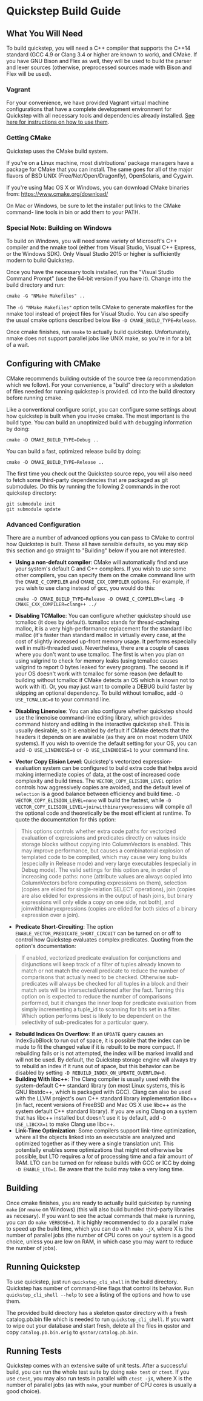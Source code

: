 Quickstep Build Guide
=====================


What You Will Need
------------------

To build quickstep, you will need a C++ compiler that supports the C++14
standard (GCC 4.9 or Clang 3.4 or higher are known to work), and CMake. If you
have GNU Bison and Flex as well, they will be used to build the parser and
lexer sources (otherwise, preprocessed sources made with Bison and Flex will be
used).

### Vagrant

For your convenience, we have provided Vagrant virtual machine configurations
that have a complete development environment for Quickstep with all necessary
tools and dependencies already installed. [See here for instructions on how to
use them](build/vagrant/README.md).

### Getting CMake

Quickstep uses the CMake build system.

If you're on a Linux machine, most distributions' package managers have a
package for CMake that you can install. The same goes for all of the major
flavors of BSD UNIX (Free/Net/Open/Dragonfly), OpenSolaris, and Cygwin.

If you're using Mac OS X or Windows, you can download CMake binaries from:
https://www.cmake.org/download/

On Mac or Windows, be sure to let the installer put links to the CMake command-
line tools in bin or add them to your PATH.

### Special Note: Building on Windows

To build on Windows, you will need some variety of Microsoft's C++ compiler and
the nmake tool (either from Visual Studio, Visual C++ Express, or the Windows
SDK). Only Visual Studio 2015 or higher is sufficiently modern to build
Quickstep.

Once you have the necessary tools installed, run the "Visual Studio Command
Prompt" (use the 64-bit version if you have it). Change into the build
directory and run:

    cmake -G "NMake Makefiles" ..

The `-G "NMake Makefiles"` option tells CMake to generate makefiles for the nmake
tool instead of project files for Visual Studio. You can also specify the usual
cmake options described below like `-D CMAKE_BUILD_TYPE=Release`.

Once cmake finishes, run `nmake` to actually build quickstep. Unfortunately,
nmake does not support parallel jobs like UNIX make, so you're in for a bit of
a wait.

Configuring with CMake
----------------------

CMake recommends building outside of the source tree (a recommendation which we
follow). For your convenience, a "build" directory with a skeleton of files
needed for running quickstep is provided. cd into the build directory before
running cmake.

Like a conventional configure script, you can configure some settings about how
quickstep is built when you invoke cmake. The most important is the build type.
You can build an unoptimized build with debugging information by doing:

    cmake -D CMAKE_BUILD_TYPE=Debug ..

You can build a fast, optimized release build by doing:

    cmake -D CMAKE_BUILD_TYPE=Release ..

The first time you check out the Quickstep source repo, you will also need to
fetch some third-party dependencies that are packaged as git submodules. Do
this by running the following 2 commands in the root quickstep directory:

    git submodule init
    git submodule update

### Advanced Configuration

There are a number of advanced options you can pass to CMake to control how
Quickstep is built. These all have sensible defaults, so you may skip this
section and go straight to "Building" below if you are not interested.

* **Using a non-default compiler**: CMake will automatically find and use your
  system's default C and C++ compilers. If you wish to use some other
  compilers, you can specify them on the cmake command line with the
  `CMAKE_C_COMPILER` and `CMAKE_CXX_COMPILER` options. For example, if you
  wish to use clang instead of gcc, you would do this:

      cmake -D CMAKE_BUILD_TYPE=Release -D CMAKE_C_COMPILER=clang -D CMAKE_CXX_COMPILER=clang++ ../

* **Disabling TCMalloc**: You can configure whether quickstep should use
  tcmalloc (it does by default). tcmalloc stands for thread-cacheing malloc, it
  is a very high-performance replacement for the standard libc malloc (it's
  faster than standard malloc in virtually every case, at the cost of slightly
  increased up-front memory usage. It performs especially well in
  multi-threaded use). Nevertheless, there are a couple of cases where you
  don't want to use tcmalloc. The first is when you plan on using valgrind to
  check for memory leaks (using tcmalloc causes valgrind to report 0 bytes
  leaked for every program). The second is if your OS doesn't work with
  tcmalloc for some reason (we default to building without tcmalloc if CMake
  detects an OS which is known not to work with it). Or, you may just want to
  compile a DEBUG build faster by skipping an optional dependency. To build
  without tcmalloc, add `-D USE_TCMALLOC=0` to your command line.
* **Disabling Linenoise**: You can also configure whether quickstep should use
  the linenoise command-line editing library, which provides command history
  and editing in the interactive quickstep shell. This is usually desirable, so
  it is enabled by default if CMake detects that the headers it depends on are
  available (as they are on most modern UNIX systems). If you wish to override
  the default setting for your OS, you can add `-D USE_LINENOISE=0` or
  `-D USE_LINENOISE=1` to your command line.
* **Vector Copy Elision Level**: Quickstep's vectorized expression-evaluation
  system can be configured to build extra code that helps avoid making
  intermediate copies of data, at the cost of increased code complexity and
  build times. The `VECTOR_COPY_ELISION_LEVEL` option controls how aggressively
  copies are avoided, and the default level of `selection` is a good balance
  between efficiency and build time. `-D VECTOR_COPY_ELISION_LEVEL=none` will
  build the fastest, while
  `-D VECTOR_COPY_ELISION_LEVEL=joinwithbinaryexpressions` will compile *all*
  the optional code and theoretically be the most efficient at runtime. To
  quote the documentation for this option:
> This options controls whether extra code paths for vectorized evaluation
> of expressions and predicates directly on values inside storage blocks
> without copying into ColumnVectors is enabled. This may improve
> performance, but causes a combinatorial explosion of templated code to
> be compiled, which may cause very long builds (especially in Release
> mode) and very large executables (especially in Debug mode). The
> valid settings for this option are, in order of increasing code paths:
> none (attribute values are always copied into ColumnVectors before
> computing expressions on them), selection (copies are elided for
> single-relation SELECT operations), join (copies are also elided for
> expressions in the output of hash joins, but binary expressions will
> only elide a copy on one side, not both), and joinwithbinaryexpressions
> (copies are elided for both sides of a binary expression over a join).

* **Predicate Short-Circuiting**: The option
  `ENABLE_VECTOR_PREDICATE_SHORT_CIRCUIT` can be turned on or off to control
  how Quickstep evaluates complex predicates. Quoting from the option's
  documentation:
> If enabled, vectorized predicate evaluation for conjunctions and
> disjunctions will keep track of a filter of tuples already known to
> match or not match the overall predicate to reduce the number of
> comparisons that actually need to be checked. Otherwise sub-predicates
> will always be checked for all tuples in a block and their match sets
> will be intersected/unioned after the fact. Turning this option on is
> expected to reduce the number of comparisons performed, but it changes
> the inner loop for predicate evaluation from simply incrementing a
> tuple_id to scanning for bits set in a filter. Which option performs
> best is likely to be dependent on the selectivity of sub-predicates for
> a particular query.

* **Rebuild Indices On Overflow**: If an `UPDATE` query causes an IndexSubBlock
  to run out of space, it is possible that the index can be made to fit the
  changed value if it is rebuilt to be more compact. If rebuilding fails or is
  not attempted, the index will be marked invalid and will not be used. By
  default, the Quickstep storage engine will always try to rebuild an index if
  it runs out of space, but this behavior can be disabled by setting
  `-D REBUILD_INDEX_ON_UPDATE_OVERFLOW=0`.
* **Building With libc++**: The Clang compiler is usually used with the
  system-default C++ standard library (on most Linux systems, this is GNU
  libstdc++, which is packaged with GCC). Clang can also be used with the LLVM
  project's own C++ standard library implementation libc++ (in fact, recent
  versions of FreeBSD and Mac OS X use libc++ as the system default C++
  standard library). If you are using Clang on a system that has libc++
  installed but doesn't use it by default, add `-D USE_LIBCXX=1` to make
  Clang use libc++.
* **Link-Time Optimization**: Some compilers support link-time optimization,
  where all the objects linked into an executable are analyzed and optimized
  together as if they were a single translation unit. This potentially enables
  some optimizations that might not otherwise be possible, but LTO requires a
  *lot* of processing time and a fair amount of RAM. LTO can be turned on for
  release builds with GCC or ICC by doing `-D ENABLE_LTO=1`. Be aware that the
  build may take a very long time.

Building
--------

Once cmake finishes, you are ready to actually build quickstep by running
`make` (or `nmake` on Windows) (this will also build bundled third-party
libraries as necesary). If you want to see the actual commands that make is
running, you can do `make VERBOSE=1`. It is highly recommended to do a parallel
make to speed up the build time, which you can do with `make -jX`, where X is
the number of parallel jobs (the number of CPU cores on your system is a good
choice, unless you are low on RAM, in which case you may want to reduce the
number of jobs).

Running Quickstep
-----------------

To use quickstep, just run `quickstep_cli_shell` in the build directory.
Quickstep has number of command-line flags that control its behavior. Run
`quickstep_cli_shell --help` to see a listing of the options and how to use
them.

The provided build directory has a skeleton qsstor directory with a fresh
catalog.pb.bin file which is needed to run `quickstep_cli_shell`. If you want
to wipe out your database and start fresh, delete all the files in qsstor and
copy `catalog.pb.bin.orig` to `qsstor/catalog.pb.bin`.

Running Tests
-------------

Quickstep comes with an extensive suite of unit tests. After a successful
build, you can run the whole test suite by doing `make test` or `ctest`. If
you use `ctest`, you may also run tests in parallel with `ctest -jX`, where
X is the number of parallel jobs (as with `make`, your number of CPU cores is
usually a good choice).
